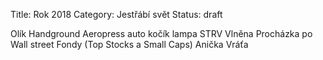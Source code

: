 Title: Rok 2018
Category: Jestřábí svět
Status: draft

Olík
Handground
Aeropress
auto
kočík
lampa
STRV Vlněna
Procházka po Wall street
Fondy (Top Stocks a Small Caps)
Anička
Vráťa
